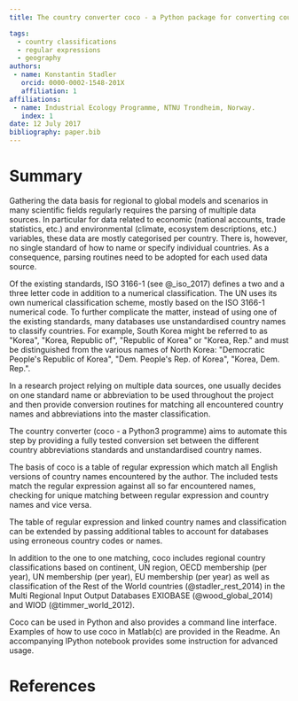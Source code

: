 ```yaml
---
title: The country converter coco - a Python package for converting country names between different classification schemes.

tags:
  - country classifications
  - regular expressions
  - geography
authors:
 - name: Konstantin Stadler
   orcid: 0000-0002-1548-201X
   affiliation: 1
affiliations:
 - name: Industrial Ecology Programme, NTNU Trondheim, Norway.
   index: 1
date: 12 July 2017
bibliography: paper.bib
---
```


# Summary

Gathering the data basis for regional to global models and scenarios
in many scientific fields regularly requires the parsing of multiple data
sources. In particular for data related to economic (national accounts, trade
statistics, etc.) and environmental (climate, ecosystem descriptions, etc.)
variables, these data are mostly categorised per country. There is, however, no
single standard of how to name or specify individual countries. As a
consequence, parsing routines need to be adopted for each used data source.

Of the existing standards, ISO 3166-1 (see @_iso_2017) defines a two and a
three letter code in addition to a numerical classification. The UN uses its
own numerical classification scheme, mostly based on the ISO 3166-1 numerical
code. To further complicate the matter, instead of using one of the existing
standards, many databases use unstandardised country names to classify
countries. For example, South Korea might be referred to as "Korea", "Korea,
Republic of", "Republic of Korea" or "Korea, Rep." and must be distinguished
from the various names of North Korea: "Democratic People's Republic of Korea",
"Dem. People's Rep. of Korea", "Korea, Dem. Rep.".

In a research project relying on multiple data sources, one usually decides on
one standard name or abbreviation to be used throughout the project and then
provide conversion routines for matching all encountered country names and
abbreviations into the master classification.

The country converter (coco - a Python3 programme) aims to automate this step by
providing a fully tested conversion set between the different country
abbreviations standards and unstandardised country names.

The basis of coco is a table of regular expression which match all English
versions of country names encountered by the author. The included tests match
the regular expression against all so far encountered names, checking for unique matching
between regular expression and country names and vice versa.

The table of regular expression and linked country names and classification can
be extended by passing additional tables to account for databases using
erroneous country codes or names.

In addition to the one to one matching, coco includes regional country
classifications based on continent, UN region, OECD membership (per year), UN
membership (per year), EU membership (per year) as well as classification of
the Rest of the World countries (@stadler_rest_2014) in the Multi Regional
Input Output Databases EXIOBASE (@wood_global_2014) and WIOD
(@timmer_world_2012).

Coco can be used in Python and also provides a command line interface. Examples
of how to use coco in Matlab(c) are provided in the Readme. An accompanying
IPython notebook provides some instruction for advanced usage.


# References

